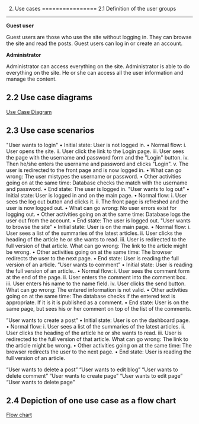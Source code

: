 2. Use cases
================
2.1 Definition of the user groups
--------------------------

**Guest user**

Guest users are those who use the site without logging in. 
They can browse the site and read the posts. Guest users can log in or create an account.


**Administrator**

Administrator can access everything on the site. Administrator is able
to do everything on the site. He or she can access all the user information and manage the content.


2.2 Use case diagrams
-------------------------

[Use Case Diagram](https://users.metropolia.fi/~rosas/usecase.png)

2.3 Use case scenarios 
---------------------------
"User wants to login"
•	Initial state:
User is not logged in.
•	Normal flow:
i.	User opens the site.
ii.	User click the link to the Login page.
iii.	User sees the page with the username and password form and the "Login" button.
iv.	Then he/she enters the username and password and clicks "Login".
v.	The user is redirected to the front page and is now logged in.
•	What can go wrong:
The user mistypes the username or password.
•	Other activities going on at the same time:
Database checks the match with the username and password.
•	End state:
The user is logged in.
"User wants to log out"
•	Initial state:
User is logged in and on the main page.
•	Normal flow:
i.	User sees the log out button and clicks it.
ii.	The front page is refreshed and the user is now logged out.
•	What can go wrong:
No user errors exist for logging out.
•	Other activities going on at the same time:
Database logs the user out from the account.
•	End state:
The user is logged out.
"User wants to browse the site”
•	Initial state:
User is on the main page.
•	Normal flow:
i.	User sees a list of the summaries of the latest articles.
ii.	User clicks the heading of the article he or she wants to read.
iii.	User is redirected to the full version of that article.
 What can go wrong:
The link to the article might be wrong.
•	Other activities going on at the same time:
The browser redirects the user to the next page.
•	End state:
User is reading the full version of an article.
”User wants to comment”
•	Initial state:
User is reading the full version of an article..
•	Normal flow:
i.	User sees the comment form at the end of the page.
ii.	User enters the comment into the comment box.
iii.	User enters his name to the name field.
iv.	User clicks the send button.
 What can go wrong:
The entered information is not valid.
•	Other activities going on at the same time:
The database checks if the entered text is appropriate. If it is it is published as a comment. 
•	End state:
User is on the same page, but sees his or her comment on top of the list of the comments.

”User wants to create a post”
•	Initial state:
User is on the dashboard page. 
•	Normal flow:
i.	User sees a list of the summaries of the latest articles.
ii.	User clicks the heading of the article he or she wants to read.
iii.	User is redirected to the full version of that article.
 What can go wrong:
The link to the article might be wrong.
•	Other activities going on at the same time:
The browser redirects the user to the next page.
•	End state:
User is reading the full version of an article.

“User wants to delete a post”
“User wants to edit blog”
“User wants to delete comment”
“User wants to create page”
“User wants to edit page”
“User wants to delete page”


2.4 Depiction of one use case as a flow chart
-----------------------
[Flow chart](https://users.metropolia.fi/~rosas/flowchart.png)

